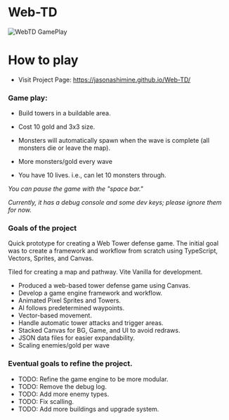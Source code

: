 # Web-TD

![WebTD GamePlay](https://github.com/JasonAshimine/Web-TD/assets/149907110/d7d16443-0afc-4bec-a3eb-d7661ec3da1c)

# How to play
 - Visit Project Page: https://jasonashimine.github.io/Web-TD/

### Game play:
 - Build towers in a buildable area.

 - Cost 10 gold and 3x3 size.
 - Monsters will automatically spawn when the wave is complete (all monsters die or leave the map).
 - More monsters/gold every wave
 - You have 10 lives. i.e., can let 10 monsters through.

*You can pause the game with the "space bar."*

*Currently, it has a debug console and some dev keys; please ignore them for now.*

### Goals of the project

Quick prototype for creating a Web Tower defense game. The initial goal was to create a framework and workflow from scratch using TypeScript, Vectors, Sprites, and Canvas.

Tiled for creating a map and pathway. Vite Vanilla for development.

 - Produced a web-based tower defense game using Canvas.
 - Develop a game engine framework and workflow.
 - Animated Pixel Sprites and Towers.
 - AI follows predetermined waypoints.
 - Vector-based movement.
 - Handle automatic tower attacks and trigger areas.
 - Stacked Canvas for BG, Game, and UI to avoid redraws.
 - JSON data files for easier expandability.
 - Scaling enemies/gold per wave

### Eventual goals to refine the project.
 - TODO: Refine the game engine to be more modular.
 - TODO: Remove the debug log.
 - TODO: Add more enemy types.
 - TODO: Fix scalling.
 - TODO: Add more buildings and upgrade system.
